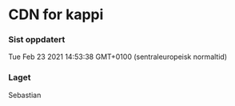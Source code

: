 
# CDN for kappi

### Sist oppdatert 
Tue Feb 23 2021 14:53:38 GMT+0100 (sentraleuropeisk normaltid)
### Laget 
Sebastian
